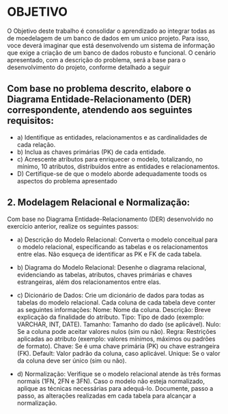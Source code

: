 # OBJETIVO
O Objetivo deste trabalho é consolidar o aprendizado ao integrar todas as de moedelagem
de um banco de dados em um unico projeto. Para isso, voce deverá imaginar que está
desenvolvendo um sistema de informação que exige a criação de um banco de dados robusto e
funcional. O cenário apresentado, com a descrição do problema, será a base para o
desenvolvimento do projeto, conforme detalhado  a seguir

## Com base no problema descrito, elabore o Diagrama Entidade-Relacionamento (DER) correspondente, atendendo aos seguintes requisitos:
- a) Identifique as entidades, relacionamentos e as cardinalidades de cada relação.
- b) Inclua as chaves primárias (PK) de cada entidade.
- c) Acrescente atributos para enriquecer o modelo, totalizando, no mínimo, 10 atributos, distribuídos entre as entidades e relacionamentos.
- D) Certifique-se de que o modelo aborde adequadamente toods os aspectos do problema apresentado

## 2. Modelagem Relacional e Normalização:
Com base no Diagrama Entidade-Relacionamento (DER) desenvolvido no exercício
anterior, realize os seguintes passos:
- a) Descrição do Modelo Relacional: Converta o modelo conceitual para o modelo relacional, especificando as tabelas e
os relacionamentos entre elas. Não esqueça de identificar as PK e FK de cada
tabela.
- b) Diagrama do Modelo Relacional: Desenhe o diagrama relacional, evidenciando as tabelas, atributos, chaves
primárias e chaves estrangeiras, além dos relacionamentos entre elas.
- c) Dicionário de Dados: Crie um dicionário de dados para todas as tabelas do modelo relacional. Cada
coluna de cada tabela deve conter as seguintes informações:
 Nome: Nome da coluna.
 Descrição: Breve explicação da finalidade do atributo.
 Tipo: Tipo de dado (exemplo: VARCHAR, INT, DATE).
 Tamanho: Tamanho do dado (se aplicável).
 Nulo: Se a coluna pode aceitar valores nulos (sim ou não).
 Regra: Restrições aplicadas ao atributo (exemplo: valores mínimos,
máximos ou padrões de formato).
 Chave: Se é uma chave primária (PK) ou chave estrangeira (FK).
 Default: Valor padrão da coluna, caso aplicável.
 Unique: Se o valor da coluna deve ser único (sim ou não).

- d) Normalização:
  Verifique se o modelo relacional atende às três formas normais (1FN, 2FN e 3FN).
  Caso o modelo não esteja normalizado, aplique as técnicas necessárias para adequá-lo.
Documente, passo a passo, as alterações realizadas em cada tabela para alcançar a normalização.


